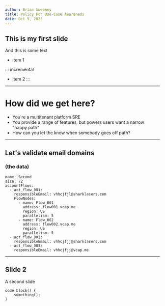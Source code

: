 ```yaml
---
author: Brian Sweeney
title: Policy For Use-Case Awareness
date: Oct 5, 2023
---
```


## This is my first slide 

And this is some text

* item 1

::: incremental

* item 2
:::


---

# How did we get here?
* You're a multitenant platform SRE
* You provide a range of features, but powers users want a narrow "happy path"
* How can you let the know when somebody goes off path?

---

## Let's validate email domains
### (the data)
```
name: Second
size: 72
accountFlows:
  - act_flow_001:
    responsibleEmail: vhhcjfjl@sharklasers.com
    FlowNodes:
      - name: Flow_001
        address: flow001.vcap.me
        region: US
        parallelism: 5
      - name: Flow_002
        address: flow002.vcap.me
        region: US
        parallelism: 5
  - act_flow_002:
    responsibleEmail: vhhcjfjj@sharklasers.com
  - act_flow_003:
    responsibleEmail: vhhcjfjj@vcap.me
```


---

## Slide 2

A second slide

```
code block() {
    something();
}

```